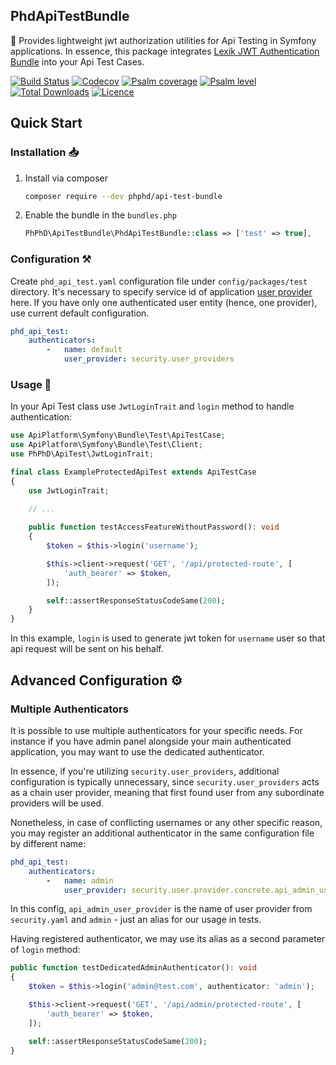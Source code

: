 PhdApiTestBundle
--------------------

🧰 Provides lightweight jwt authorization utilities for Api Testing in Symfony applications. In essence, this package
integrates [Lexik JWT Authentication Bundle](https://github.com/lexik/LexikJWTAuthenticationBundle) into your Api Test
Cases.

[![Build Status](https://img.shields.io/github/actions/workflow/status/phphd/api-test-bundle/ci.yaml?branch=main)](https://github.com/phphd/api-test-bundle/actions?query=branch%3Amain)
[![Codecov](https://codecov.io/gh/phphd/api-test-bundle/graph/badge.svg?token=GZRXWYT55Z)](https://codecov.io/gh/phphd/api-test-bundle)
[![Psalm coverage](https://shepherd.dev/github/phphd/api-test-bundle/coverage.svg)](https://shepherd.dev/github/phphd/api-test-bundle)
[![Psalm level](https://shepherd.dev/github/phphd/api-test-bundle/level.svg)](https://shepherd.dev/github/phphd/api-test-bundle)
[![Total Downloads](https://img.shields.io/packagist/dt/phphd/api-test-bundle.svg?style=flat-square)](https://packagist.org/packages/phphd/api-test-bundle)
[![Licence](https://img.shields.io/github/license/phphd/api-test-bundle.svg)](https://github.com/phphd/api-test-bundle/blob/main/LICENSE)

## Quick Start

### Installation 📥

1. Install via composer

    ```sh
    composer require --dev phphd/api-test-bundle
    ```

2. Enable the bundle in the `bundles.php`

    ```php
    PhPhD\ApiTestBundle\PhdApiTestBundle::class => ['test' => true],
    ```

### Configuration ⚒️

Create `phd_api_test.yaml` configuration file under `config/packages/test` directory. It's necessary to specify
service id of application [user provider](https://symfony.com/doc/current/security/user_providers.html) here. If you
have only one authenticated user entity (hence, one provider), use current default configuration.

```yaml
phd_api_test:
    authenticators:
        -   name: default
            user_provider: security.user_providers
```

### Usage 🚀

In your Api Test class use `JwtLoginTrait` and `login` method to handle authentication:

```php
use ApiPlatform\Symfony\Bundle\Test\ApiTestCase;
use ApiPlatform\Symfony\Bundle\Test\Client;
use PhPhD\ApiTest\JwtLoginTrait;

final class ExampleProtectedApiTest extends ApiTestCase
{
    use JwtLoginTrait;
    
    // ...

    public function testAccessFeatureWithoutPassword(): void
    {
        $token = $this->login('username');

        $this->client->request('GET', '/api/protected-route', [
            'auth_bearer' => $token,
        ]);

        self::assertResponseStatusCodeSame(200);
    }
}
```

In this example, `login` is used to generate jwt token for `username` user so that api request will be sent on his
behalf.

## Advanced Configuration ⚙️

### Multiple Authenticators

It is possible to use multiple authenticators for your specific needs. For instance if you have admin panel alongside
your main authenticated application, you may want to use the dedicated authenticator.

In essence, if you're utilizing `security.user_providers`, additional configuration is typically unnecessary,
since `security.user_providers` acts as a chain user provider, meaning that first found user from any subordinate
providers will be used.

Nonetheless, in case of conflicting usernames or any other specific reason, you may register an additional authenticator
in the same configuration file by different name:

```yaml
phd_api_test:
    authenticators:
        -   name: admin
            user_provider: security.user.provider.concrete.api_admin_user_provider
```

In this config, `api_admin_user_provider` is the name of user provider from `security.yaml` and `admin` - just an alias
for our usage in tests.

Having registered authenticator, we may use its alias as a second parameter of `login` method:

```php
public function testDedicatedAdminAuthenticator(): void
{
    $token = $this->login('admin@test.com', authenticator: 'admin');

    $this->client->request('GET', '/api/admin/protected-route', [
        'auth_bearer' => $token,
    ]);

    self::assertResponseStatusCodeSame(200);
}
```
